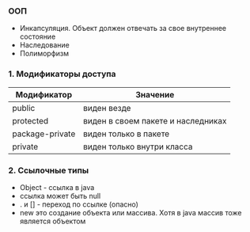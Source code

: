  

### ООП
 - Инкапсуляция. Объект должен отвечать за свое внутреннее состояние
 - Наследование
 - Полиморфизм

### 1. Модификаторы доступа
| Модификатор     | Значение                           |
|-----------------|------------------------------------|
| public          | виден везде                        |
| protected       | виден в своем пакете и наследниках |
| package-private | виден только в пакете              |
| private         | виден только внутри класса         |

### 2. Ссылочные типы
- Object - ссылка в java
- ссылка может быть null
- . и [] - переход по ссылке (опасно)
- new это создание объекта или массива. Хотя в java массив тоже является объектом